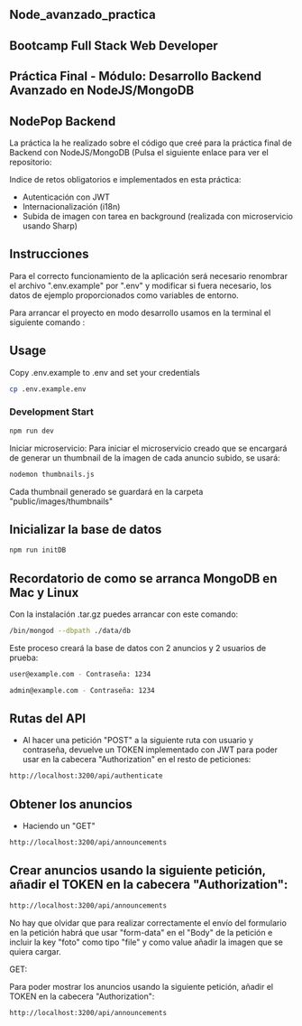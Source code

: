 ## Node_avanzado_practica

## Bootcamp Full Stack Web Developer

## Práctica Final - Módulo: Desarrollo Backend Avanzado en NodeJS/MongoDB

## NodePop Backend

La práctica la he realizado sobre el código que creé para la práctica final de Backend con NodeJS/MongoDB (Pulsa el siguiente enlace para ver el repositorio:

Indice de retos obligatorios e implementados en esta práctica:

- Autenticación con JWT
- Internacionalización (i18n)
- Subida de imagen con tarea en background (realizada con microservicio usando Sharp)

## Instrucciones

Para el correcto funcionamiento de la aplicación será necesario renombrar el archivo ".env.example" por ".env" y modificar si fuera necesario, los datos de ejemplo proporcionados como variables de entorno.

Para arrancar el proyecto en modo desarrollo usamos en la terminal el siguiente comando :

## Usage

Copy .env.example to .env and set your credentials

```sh
cp .env.example.env
```

### Development Start

```sh
npm run dev
```

Iniciar microservicio:
Para iniciar el microservicio creado que se encargará de generar un thumbnail de la imagen de cada anuncio subido, se usará:

```sh
nodemon thumbnails.js
```

Cada thumbnail generado se guardará en la carpeta "public/images/thumbnails"

## Inicializar la base de datos

```sh
npm run initDB
```

## Recordatorio de como se arranca MongoDB en Mac y Linux

Con la instalación .tar.gz puedes arrancar con este comando:

```sh
/bin/mongod --dbpath ./data/db
```

Este proceso creará la base de datos con 2 anuncios y 2 usuarios de prueba:

```sh
user@example.com - Contraseña: 1234
```

```sh
admin@example.com - Contraseña: 1234
```

## Rutas del API

- Al hacer una petición "POST" a la siguiente ruta con usuario y contraseña, devuelve un TOKEN implementado con JWT para poder usar en la cabecera "Authorization" en el resto de peticiones:

```sh
http://localhost:3200/api/authenticate
```

## Obtener los anuncios

- Haciendo un "GET"

```sh
http://localhost:3200/api/announcements
```

## Crear anuncios usando la siguiente petición, añadir el TOKEN en la cabecera "Authorization":

```sh
http://localhost:3200/api/announcements
```

No hay que olvidar que para realizar correctamente el envío del formulario en la petición habrá que usar "form-data" en el "Body" de la petición e incluir la key "foto" como tipo "file" y como value añadir la imagen que se quiera cargar.

GET:

Para poder mostrar los anuncios usando la siguiente petición, añadir el TOKEN en la cabecera "Authorization":

```sh
http://localhost:3200/api/announcements
```
